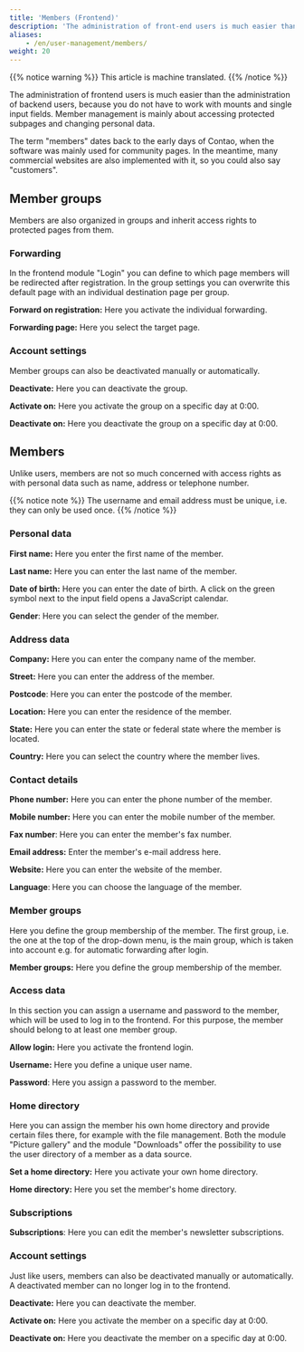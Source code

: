```yaml
---
title: 'Members (Frontend)'
description: 'The administration of front-end users is much easier than the administration of back-end users, since there is no need to work with mounts and individual input fields.'
aliases:
    - /en/user-management/members/
weight: 20
---
```


{{% notice warning %}}
This article is machine translated.
{{% /notice %}}

The administration of frontend users is much easier than the administration of backend users, because you do not have to work with mounts and single input fields. Member management is mainly about accessing protected subpages and changing personal data.

The term "members" dates back to the early days of Contao, when the software was mainly used for community pages. In the meantime, many commercial websites are also implemented with it, so you could also say "customers".

## Member groups

Members are also organized in groups and inherit access rights to protected pages from them.

### Forwarding

In the frontend module "Login" you can define to which page members will be redirected after registration. In the group settings you can overwrite this default page with an individual destination page per group.

**Forward on registration:** Here you activate the individual forwarding.

**Forwarding page:** Here you select the target page.

### Account settings

Member groups can also be deactivated manually or automatically.

**Deactivate:** Here you can deactivate the group.

**Activate on:** Here you activate the group on a specific day at 0:00.

**Deactivate on:** Here you deactivate the group on a specific day at 0:00.

## Members

Unlike users, members are not so much concerned with access rights as with personal data such as name, address or telephone number.

{{% notice note %}}
The username and email address must be unique, i.e. they can only be used once. 
{{% /notice %}}

### Personal data

**First name:** Here you enter the first name of the member.

**Last name:** Here you can enter the last name of the member.

**Date of birth:** Here you can enter the date of birth. A click on the green symbol next to the input field opens a JavaScript calendar.

**Gender**: Here you can select the gender of the member.

### Address data

**Company:** Here you can enter the company name of the member.

**Street:** Here you can enter the address of the member.

**Postcode**: Here you can enter the postcode of the member.

**Location:** Here you can enter the residence of the member.

**State:** Here you can enter the state or federal state where the member is located.

**Country:** Here you can select the country where the member lives.

### Contact details

**Phone number:** Here you can enter the phone number of the member.

**Mobile number:** Here you can enter the mobile number of the member.

**Fax number**: Here you can enter the member's fax number.

**Email address:** Enter the member's e-mail address here.

**Website:** Here you can enter the website of the member.

**Language**: Here you can choose the language of the member.

### Member groups

Here you define the group membership of the member. The first group, i.e. the one at the top of the drop-down menu, is the main group, which is taken into account e.g. for automatic forwarding after login.

**Member groups:** Here you define the group membership of the member.

### Access data

In this section you can assign a username and password to the member, which will be used to log in to the frontend. For this purpose, the member should belong to at least one member group.

**Allow login:** Here you activate the frontend login.

**Username:** Here you define a unique user name.

**Password**: Here you assign a password to the member.

### Home directory

Here you can assign the member his own home directory and provide certain files there, for example with the file management. Both the module "Picture gallery" and the module "Downloads" offer the possibility to use the user directory of a member as a data source.

**Set a home directory:** Here you activate your own home directory.

**Home directory:** Here you set the member's home directory.

### Subscriptions

**Subscriptions**: Here you can edit the member's newsletter subscriptions.

### Account settings

Just like users, members can also be deactivated manually or automatically. A deactivated member can no longer log in to the frontend.

**Deactivate:** Here you can deactivate the member.

**Activate on:** Here you activate the member on a specific day at 0:00.

**Deactivate on:** Here you deactivate the member on a specific day at 0:00.
